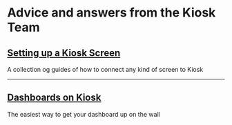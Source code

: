 # Advice and answers from the Kiosk Team

## [Setting up a Kiosk Screen](articles/screens)
A collection og guides of how to connect any kind of screen to Kiosk

--- 

## [Dashboards on Kiosk](articles/dashboards)
The easiest way to get your dashboard up on the wall

